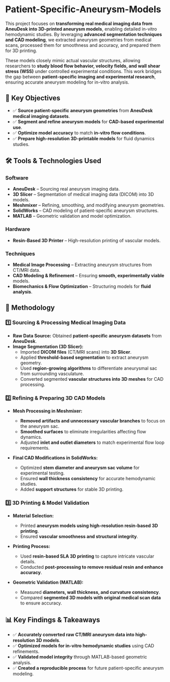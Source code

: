 # Patient-Specific-Aneurysm-Models
This project focuses on **transforming real medical imaging data from AneuDesk into 3D-printed aneurysm models**, enabling detailed in-vitro hemodynamic studies. By leveraging **advanced segmentation techniques and CAD modeling**, we extracted aneurysm geometries from medical scans, processed them for smoothness and accuracy, and prepared them for 3D printing.  

These models closely mimic actual vascular structures, allowing researchers to **study blood flow behavior, velocity fields, and wall shear stress (WSS)** under controlled experimental conditions. This work bridges the gap between **patient-specific imaging and experimental research**, ensuring accurate aneurysm modeling for in-vitro analysis.  



## 🔬 **Key Objectives**
- ✅ **Source patient-specific aneurysm geometries** from **AneuDesk medical imaging datasets**.  
- ✅ **Segment and refine aneurysm models** for **CAD-based experimental use**.  
- ✅ **Optimize model accuracy** to match **in-vitro flow conditions**.  
- ✅ **Prepare high-resolution 3D-printable models** for fluid dynamics studies.  


## 🛠 **Tools & Technologies Used**
### **Software**
- **AneuDesk** – Sourcing real aneurysm imaging data.  
- **3D Slicer** – Segmentation of medical imaging data (DICOM) into 3D models.  
- **Meshmixer** – Refining, smoothing, and modifying aneurysm geometries.  
- **SolidWorks** – CAD modeling of patient-specific aneurysm structures.  
- **MATLAB** – Geometric validation and model optimization.  

### **Hardware**
- **Resin-Based 3D Printer** – High-resolution printing of vascular models.  

### **Techniques**
- **Medical Image Processing** – Extracting aneurysm structures from CT/MRI data.  
- **CAD Modeling & Refinement** – Ensuring **smooth, experimentally viable** models.  
- **Biomechanics & Flow Optimization** – Structuring models for **fluid analysis**.  


## 🔬 **Methodology**
### **1️⃣ Sourcing & Processing Medical Imaging Data**
- **Raw Data Source:** Obtained **patient-specific aneurysm datasets** from **AneuDesk**.  
- **Image Segmentation (3D Slicer):**  
  - Imported **DICOM files** (CT/MRI scans) into **3D Slicer**.  
  - Applied **threshold-based segmentation** to extract aneurysm geometry.  
  - Used **region-growing algorithms** to differentiate aneurysmal sac from surrounding vasculature.  
  - Converted segmented **vascular structures into 3D meshes** for CAD processing.  

### **2️⃣ Refining & Preparing 3D CAD Models**
- **Mesh Processing in Meshmixer:**  
  - **Removed artifacts and unnecessary vascular branches** to focus on the aneurysm sac.  
  - **Smoothed surfaces** to eliminate irregularities affecting flow dynamics.  
  - Adjusted **inlet and outlet diameters** to match experimental flow loop requirements.  

- **Final CAD Modifications in SolidWorks:**  
  - Optimized **stem diameter and aneurysm sac volume** for experimental testing.  
  - Ensured **wall thickness consistency** for accurate hemodynamic studies.  
  - Added **support structures** for stable 3D printing.  

### **3️⃣ 3D Printing & Model Validation**
- **Material Selection:**  
  - Printed **aneurysm models using high-resolution resin-based 3D printing**.  
  - Ensured **vascular smoothness and structural integrity**.  

- **Printing Process:**  
  - Used **resin-based SLA 3D printing** to capture intricate vascular details.  
  - Conducted **post-processing to remove residual resin and enhance accuracy**.  

- **Geometric Validation (MATLAB):**  
  - Measured **diameters, wall thickness, and curvature consistency**.  
  - Compared **segmented 3D models with original medical scan data** to ensure accuracy.  


## 📊 **Key Findings & Takeaways**
- ✅ **Accurately converted raw CT/MRI aneurysm data into high-resolution 3D models**.  
- ✅ **Optimized models for in-vitro hemodynamic studies** using CAD refinements.  
- ✅ **Validated model integrity** through MATLAB-based geometric analysis.  
- ✅ **Created a reproducible process** for future patient-specific aneurysm modeling.  

